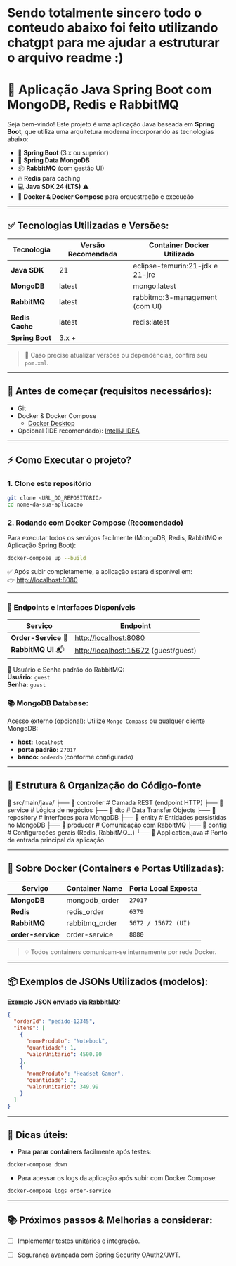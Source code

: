 # Sendo totalmente sincero todo o conteudo abaixo foi feito utilizando chatgpt para me ajudar a estruturar o arquivo readme :)

# 🚀 Aplicação Java Spring Boot com MongoDB, Redis e RabbitMQ

Seja bem-vindo! Este projeto é uma aplicação Java baseada em **Spring Boot**, que utiliza uma arquitetura moderna incorporando as tecnologias abaixo:

- 🌿 **Spring Boot** (3.x ou superior)
- 🍃 **Spring Data MongoDB**
- 📦 **RabbitMQ** (com gestão UI)
- 🔥 **Redis** para caching
- 💻 **Java SDK 24 (LTS)** ⚠️
- 🐋 **Docker & Docker Compose** para orquestração e execução

---

## ✅ Tecnologias Utilizadas e Versões:

| Tecnologia      | Versão Recomendada | Container Docker Utilizado      |
|-----------------|--------------------|---------------------------------|
| **Java SDK**    | 21                 | eclipse-temurin:21-jdk e 21-jre |
| **MongoDB**     | latest             | mongo:latest                    |
| **RabbitMQ**    | latest             | rabbitmq:3-management (com UI)  |
| **Redis Cache** | latest             | redis:latest                    |
| **Spring Boot** | 3.x +              |                                 |

> 📌 Caso precise atualizar versões ou dependências, confira seu `pom.xml`.

---

## 🚧 Antes de começar (requisitos necessários):

- Git
- Docker & Docker Compose
    - [Docker Desktop](https://docs.docker.com/get-docker/)
- Opcional (IDE recomendado): [IntelliJ IDEA](https://www.jetbrains.com/pt-br/idea/download/)

---

## ⚡ Como Executar o projeto?

### 1. Clone este repositório

```bash
git clone <URL_DO_REPOSITORIO>
cd nome-da-sua-aplicacao
```

### 2. Rodando com Docker Compose (Recomendado)

Para executar todos os serviços facilmente (MongoDB, Redis, RabbitMQ e Aplicação Spring Boot):

```bash
docker-compose up --build
```

✅ Após subir completamente, a aplicação estará disponível em:  
👉 [http://localhost:8080](http://localhost:8080)

---

### 🚀 Endpoints e Interfaces Disponíveis

| Serviço               | Endpoint                         |
|-----------------------|----------------------------------|
| **Order-Service** 🎯  | [http://localhost:8080](http://localhost:8080) |
| **RabbitMQ UI** 📬    | [http://localhost:15672](http://localhost:15672) (guest/guest)|

🔑 Usuário e Senha padrão do RabbitMQ:  
**Usuário:** `guest`  
**Senha:** `guest`

### 📚 MongoDB Database:

Acesso externo (opcional): Utilize `Mongo Compass` ou qualquer cliente MongoDB:

- **host:** `localhost`
- **porta padrão:** `27017`
- **banco:** `orderdb` (conforme configurado)

---

## 🌱 Estrutura & Organização do Código-fonte
📂 src/main/java/ ├── 📂 controller # Camada REST (endpoint HTTP) ├── 📂 service # Lógica de negócios ├── 📂 dto # Data Transfer Objects ├── 📂 repository # Interfaces para MongoDB ├── 📂 entity # Entidades persistidas no MongoDB ├── 📂 producer # Comunicação com RabbitMQ ├── 📂 config # Configurações gerais (Redis, RabbitMQ...) └── 📜 Application.java # Ponto de entrada principal da aplicação


---

## 🐳 Sobre Docker (Containers e Portas Utilizadas):

| Serviço           | Container Name    | Porta Local Exposta |
|-------------------|-------------------|---------------------|
| **MongoDB**       | mongodb_order     | `27017`             |
| **Redis**         | redis_order       | `6379`              |
| **RabbitMQ**      | rabbitmq_order    | `5672 / 15672 (UI)` |
| **order-service** | order-service     | `8080`              |

> 💡 Todos containers comunicam-se internamente por rede Docker.

---

## 📦 Exemplos de JSONs Utilizados (modelos):

**Exemplo JSON enviado via RabbitMQ:**

```json
{
  "orderId": "pedido-12345",
  "itens": [
    {
      "nomeProduto": "Notebook",
      "quantidade": 1,
      "valorUnitario": 4500.00
    },
    {
      "nomeProduto": "Headset Gamer",
      "quantidade": 2,
      "valorUnitario": 349.99
    }
  ]
}
```

---

## 📌 Dicas úteis:

- Para **parar containers** facilmente após testes:
```bash
docker-compose down
```

- Para acessar os logs da aplicação após subir com Docker Compose:
```bash
docker-compose logs order-service
```

---

## 📚 Próximos passos & Melhorias a considerar:

- [ ] Implementar testes unitários e integração.
- [ ] Segurança avançada com Spring Security OAuth2/JWT.

